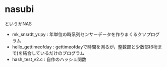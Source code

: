 # nasubi
というかNAS

* mk_snsrdt_yr.py : 年単位の時系列センサーデータを作りまくるクソプログラム
* hello_gettimeofday : gettimeofdayで時間を測るが，整数部と少数部(6桁まで)を結合しているだけのプログラム
* hash_test_v2.c : 自作のハッシュ関数

